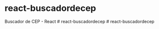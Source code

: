 # react-buscadordecep
Buscador de CEP - React
#   r e a c t - b u s c a d o r d e c e p  
 #   r e a c t - b u s c a d o r d e c e p  
 